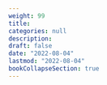 ```yaml
---
weight: 99
title: 
categories: null
description: 
draft: false
date: "2022-08-04"
lastmod: "2022-08-04"
bookCollapseSection: true
---
```



